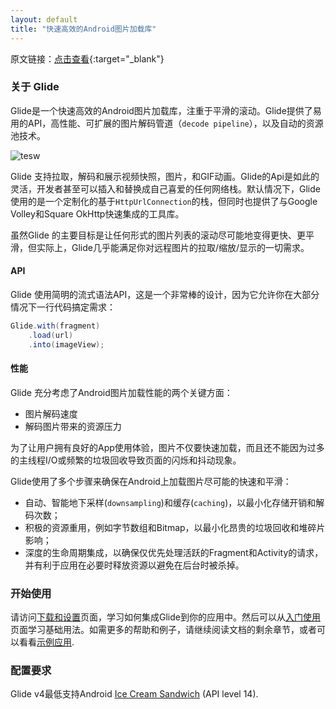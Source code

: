 ```yaml
---
layout: default
title: "快速高效的Android图片加载库"
---
```


原文链接：[点击查看](http://bumptech.github.io/glide/){:target="_blank"}

### 关于 Glide

Glide是一个快速高效的Android图片加载库，注重于平滑的滚动。Glide提供了易用的API，高性能、可扩展的图片解码管道（`decode pipeline`），以及自动的资源池技术。

![tesw](https://github.com/bumptech/glide/blob/master/static/glide_logo.png?raw=true)

Glide 支持拉取，解码和展示视频快照，图片，和GIF动画。Glide的Api是如此的灵活，开发者甚至可以插入和替换成自己喜爱的任何网络栈。默认情况下，Glide使用的是一个定制化的基于`HttpUrlConnection`的栈，但同时也提供了与Google Volley和Square OkHttp快速集成的工具库。

虽然Glide 的主要目标是让任何形式的图片列表的滚动尽可能地变得更快、更平滑，但实际上，Glide几乎能满足你对远程图片的拉取/缩放/显示的一切需求。

#### API

Glide 使用简明的流式语法API，这是一个非常棒的设计，因为它允许你在大部分情况下一行代码搞定需求：
```java
Glide.with(fragment)
    .load(url)
    .into(imageView);
```

#### 性能

Glide 充分考虑了Android图片加载性能的两个关键方面：

* 图片解码速度
* 解码图片带来的资源压力

为了让用户拥有良好的App使用体验，图片不仅要快速加载，而且还不能因为过多的主线程I/O或频繁的垃圾回收导致页面的闪烁和抖动现象。

Glide使用了多个步骤来确保在Android上加载图片尽可能的快速和平滑：

* 自动、智能地下采样(`downsampling`)和缓存(`caching`)，以最小化存储开销和解码次数；
* 积极的资源重用，例如字节数组和Bitmap，以最小化昂贵的垃圾回收和堆碎片影响；
* 深度的生命周期集成，以确保仅优先处理活跃的Fragment和Activity的请求，并有利于应用在必要时释放资源以避免在后台时被杀掉。

### 开始使用

请访问[下载和设置][1]页面，学习如何集成Glide到你的应用中。然后可以从[入门使用][2]页面学习基础用法。如需更多的帮助和例子，请继续阅读文档的剩余章节，或者可以看看[示例应用][3].

### 配置要求

Glide v4最低支持Android [Ice Cream Sandwich][4] (API level 14).

[1]: doc/download-setup.html
[2]: doc/getting-started.html
[3]: ref/samples.html
[4]: https://developer.android.com/about/versions/android-4.0-highlights.html

